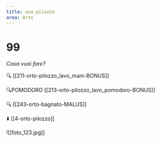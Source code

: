 ```yaml
---
title: usa pilozzo
area: Orto
---
```

# 99
_Cosa vuoi fare?_

🔍 [[211-orto-pilozzo_lavo_mani-BONUS]]

🔍POMODORO [[213-orto-pilozzo_lavo_pomodoro-BONUS]]

🔍 [[243-orto-bagnato-MALUS]]

⬇️ [[4-orto-pilozzo]]

![[foto_123.jpg]]